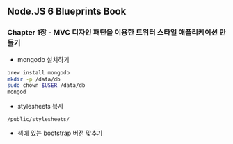 Node.JS 6 Blueprints Book
---
### Chapter 1장 - MVC 디자인 패턴을 이용한 트위터 스타일 애플리케이션 만들기

* mongodb 설치하기

```sh
brew install mongodb
mkdir -p /data/db
sudo chown $USER /data/db
mongod
```

* stylesheets 복사

```
/public/stylesheets/
```

* 책에 있는 bootstrap 버전 맞추기
